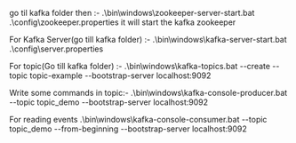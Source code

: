 
go til kafka folder then :-  .\bin\windows\zookeeper-server-start.bat .\config\zookeeper.properties
it will start the kafka zookeeper

For Kafka Server(go till kafka folder) :- .\bin\windows\kafka-server-start.bat .\config\server.properties 

For topic(Go till kafka folder) :- .\bin\windows\kafka-topics.bat --create --topic topic-example --bootstrap-server localhost:9092

Write some commands in topic:-
.\bin\windows\kafka-console-producer.bat --topic topic_demo --bootstrap-server localhost:9092

For reading events
.\bin\windows\kafka-console-consumer.bat --topic topic_demo --from-beginning --bootstrap-server localhost:9092
